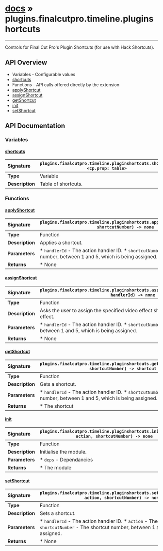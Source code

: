 # [docs](index.md) » plugins.finalcutpro.timeline.pluginshortcuts
---

Controls for Final Cut Pro's Plugin Shortcuts (for use with Hack Shortcuts).

## API Overview
* Variables - Configurable values
 * [shortcuts](#shortcuts)
* Functions - API calls offered directly by the extension
 * [applyShortcut](#applyshortcut)
 * [assignShortcut](#assignshortcut)
 * [getShortcut](#getshortcut)
 * [init](#init)
 * [setShortcut](#setshortcut)

## API Documentation

### Variables

#### [shortcuts](#shortcuts)
| <span style="float: left;">**Signature**</span> | <span style="float: left;">`plugins.finalcutpro.timeline.pluginshortcuts.shortcuts <cp.prop: table>` </span>                                                          |
| -----------------------------------------------------|---------------------------------------------------------------------------------------------------------|
| **Type**                                             | Variable                                                                                         |
| **Description**                                      | Table of shortcuts.                                                                                         |

### Functions

#### [applyShortcut](#applyshortcut)
| <span style="float: left;">**Signature**</span> | <span style="float: left;">`plugins.finalcutpro.timeline.pluginshortcuts.applyShortcut(handlerId, shortcutNumber) -> none` </span>                                                          |
| -----------------------------------------------------|---------------------------------------------------------------------------------------------------------|
| **Type**                                             | Function                                                                                         |
| **Description**                                      | Applies a shortcut.                                                                                         |
| **Parameters**                                       |  * `handlerId`      - The action handler ID. * `shortcutNumber` - The shortcut number, between 1 and 5, which is being assigned.                                       |
| **Returns**                                          |  * None                                                |

#### [assignShortcut](#assignshortcut)
| <span style="float: left;">**Signature**</span> | <span style="float: left;">`plugins.finalcutpro.timeline.pluginshortcuts.assignShortcut(shortcutNumber, handlerId) -> none` </span>                                                          |
| -----------------------------------------------------|---------------------------------------------------------------------------------------------------------|
| **Type**                                             | Function                                                                                         |
| **Description**                                      | Asks the user to assign the specified video effect shortcut number to a selected effect.                                                                                         |
| **Parameters**                                       |  * `handlerId`      - The action handler ID. * `shortcutNumber` - The shortcut number, between 1 and 5, which is being assigned.                                       |
| **Returns**                                          |  * None                                                |

#### [getShortcut](#getshortcut)
| <span style="float: left;">**Signature**</span> | <span style="float: left;">`plugins.finalcutpro.timeline.pluginshortcuts.getShortcut(handlerId, shortcutNumber) -> shortcut` </span>                                                          |
| -----------------------------------------------------|---------------------------------------------------------------------------------------------------------|
| **Type**                                             | Function                                                                                         |
| **Description**                                      | Gets a shortcut.                                                                                         |
| **Parameters**                                       |  * `handlerId`      - The action handler ID. * `shortcutNumber` - The shortcut number, between 1 and 5, which is being assigned.                                       |
| **Returns**                                          |  * The shortcut                                                |

#### [init](#init)
| <span style="float: left;">**Signature**</span> | <span style="float: left;">`plugins.finalcutpro.timeline.pluginshortcuts.init(handlerId, action, shortcutNumber) -> none` </span>                                                          |
| -----------------------------------------------------|---------------------------------------------------------------------------------------------------------|
| **Type**                                             | Function                                                                                         |
| **Description**                                      | Initialise the module.                                                                                         |
| **Parameters**                                       |  * `deps` - Dependancies                                       |
| **Returns**                                          |  * The module                                                |

#### [setShortcut](#setshortcut)
| <span style="float: left;">**Signature**</span> | <span style="float: left;">`plugins.finalcutpro.timeline.pluginshortcuts.setShortcut(handlerId, action, shortcutNumber) -> none` </span>                                                          |
| -----------------------------------------------------|---------------------------------------------------------------------------------------------------------|
| **Type**                                             | Function                                                                                         |
| **Description**                                      | Sets a shortcut.                                                                                         |
| **Parameters**                                       |  * `handlerId`      - The action handler ID. * `action`         - The action. * `shortcutNumber` - The shortcut number, between 1 and 5, which is being assigned.                                       |
| **Returns**                                          |  * None                                                |

